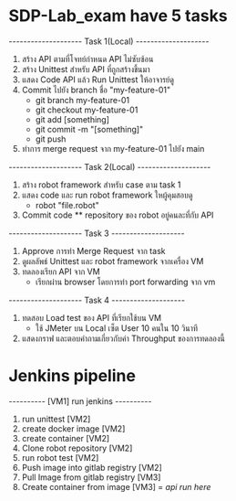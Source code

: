 # SDP-Lab_exam have 5 tasks
-------------------- Task 1(Local) --------------------
1. สร้าง API ตามที่โจทย์กำหนด API ไม่ซับซ้อน
2. สร้าง Unittest สำหรับ API ที่ถูกสร้างขึ้นมา
3. แสดง Code API แล้ว Run Unittest ให้อาจารย์ดู
4. Commit ไปยัง branch ชื่อ "my-feature-01"
    - git branch my-feature-01
    - git checkout my-feature-01
    - git add [something]
    - git commit -m "[something]"
    - git push
5. ทำการ merge request จาก my-feature-01 ไปยัง main

-------------------- Task 2(Local) --------------------
1. สร้าง robot framework สำหรับ case ตาม task 1
2. แสดง code และ run robot framework ใหผู้คุมสอบดู
    - robot "file.robot"
3. Commit code 
** repository ของ robot อยู่คนละที่กับ API

-------------------- Task 3 --------------------
1. Approve การทำ Merge Request จาก task
2. ดูผลลัพธ์ Unittest และ robot framework จากเครื่อง VM
3. ทดลองเรียก API จาก VM 
    - เรียกผ่าน browser โดยการทำ port forwarding จาก vm

-------------------- Task 4 --------------------
1. ทดสอบ Load test ของ API ที่เรียกใช้บน VM
    - ใช้ JMeter บน Local เซ็ต User 10 คนใน 10 วินาที
2. แสดงกราฟ และตอบคำถามเกี่ยวกับค่า Throughput ของการทดลองนี้

# Jenkins pipeline
---------- [VM1] run jenkins ----------
1. run unittest [VM2]
2. create docker image [VM2]
3. create container [VM2]
4. Clone robot repository [VM2]
5. run robot test [VM2]
6. Push image into gitlab registry [VM2]
7. Pull Image from gitlab registry [VM3]
8. Create container from image [VM3] = *api run here*

